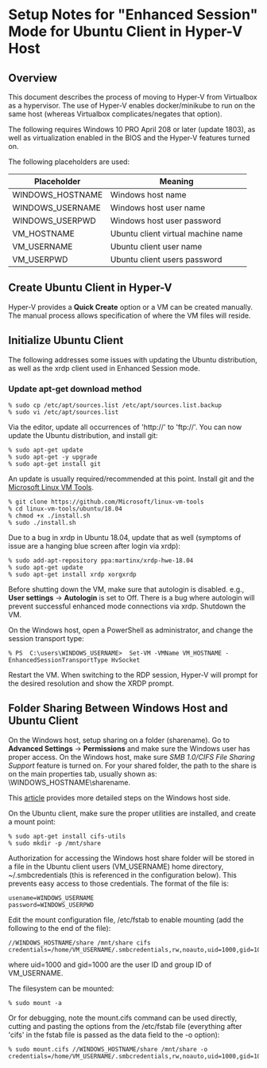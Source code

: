 
# Setup Notes for "Enhanced Session" Mode for Ubuntu Client in Hyper-V Host
## Overview

This document describes the process of moving to Hyper-V from Virtualbox as a hypervisor.  The use of Hyper-V enables docker/minikube to run on the same host (whereas Virtualbox complicates/negates that option).

The following requires Windows 10 PRO April 208 or later (update 1803), as well as virtualization enabled in the BIOS and the Hyper-V features turned on.

The following placeholders are used:

Placeholder | Meaning
------------|--------
WINDOWS_HOSTNAME | Windows host name
WINDOWS_USERNAME | Windows host user name
WINDOWS_USERPWD | Windows host user password
VM_HOSTNAME | Ubuntu client virtual machine name
VM_USERNAME | Ubuntu client user name
VM_USERPWD | Ubuntu client users password

## Create Ubuntu Client in Hyper-V

Hyper-V provides a **Quick Create** option or a VM can be created manually.   The manual process allows specification of where the VM files will reside.

## Initialize Ubuntu Client

The following addresses some issues with updating the Ubuntu distribution, as well as the xrdp client used in Enhanced Session mode.

### Update apt-get download method

    % sudo cp /etc/apt/sources.list /etc/apt/sources.list.backup
    % sudo vi /etc/apt/sources.list

Via the editor, update all occurrences of 'http://' to 'ftp://'.   You can now update the Ubuntu distribution, and install git:

    % sudo apt-get update
    % sudo apt-get -y upgrade
    % sudo apt-get install git

An update is usually required/recommended at this point.   Install git and the [Microsoft Linux VM Tools](https://github.com/Microsoft/linux-vm-tools).

    % git clone https://github.com/Microsoft/linux-vm-tools
    % cd linux-vm-tools/ubuntu/18.04
    % chmod +x ./install.sh
    % sudo ./install.sh

Due to a bug in xrdp in Ubuntu 18.04, update that as well (symptoms of issue are a hanging blue screen after login via xrdp):

    % sudo add-apt-repository ppa:martinx/xrdp-hwe-18.04
    % sudo apt-get update
    % sudo apt-get install xrdp xorgxrdp

Before shutting down the VM, make sure that autologin is disabled.  e.g., **User settings** -> **Autologin** is set to Off.  There is a bug where autologin will prevent successful enhanced mode connections via xrdp.  Shutdown the VM.

On the Windows host, open a PowerShell as administrator, and change the session transport type:

    % PS  C:\users\WINDOWS_USERNAME>  Set-VM -VMName VM_HOSTNAME -EnhancedSessionTransportType HvSocket

Restart the VM.  When switching to the RDP session, Hyper-V will prompt for the desired resolution and show the XRDP prompt.

## Folder Sharing Between Windows Host and Ubuntu Client

On the Windows host, setup sharing on a folder (sharename).  Go to **Advanced Settings** -> **Permissions** and make sure the Windows user has proper access.   On the Windows host, make sure *SMB 1.0/CIFS File Sharing Support* feature is turned on.  For your shared folder, the path to the share is on the main properties tab, usually shown as:  \\WINDOWS_HOSTNAME\\sharename.

This [article](https://linuxhint.com/shared_folders_hypver-v_ubuntu_guest/) provides more detailed steps on the Windows host side.

On the Ubuntu client, make sure the proper utilities are installed, and create a mount point:

    % sudo apt-get install cifs-utils
    % sudo mkdir -p /mnt/share

Authorization for accessing the Windows host share folder will be stored in a file in the Ubuntu client users (VM_USERNAME) home directory, ~/.smbcredentials (this is referenced in the configuration below).  This prevents easy access to those credentials.   The format of the file is:

    usename=WINDOWS_USERNAME
    password=WINDOWS_USERPWD

Edit the mount configuration file, /etc/fstab to enable mounting (add the following to the end of the file):

    //WINDOWS_HOSTNAME/share /mnt/share cifs credentials=/home/VM_USERNAME/.smbcredentials,rw,noauto,uid=1000,gid=1000

where uid=1000 and gid=1000 are the user ID and group ID of VM_USERNAME.

The filesystem can be mounted:

    % sudo mount -a

Or for debugging, note the mount.cifs command can be used directly, cutting and pasting the options from the /etc/fstab file (everything after 'cifs' in the fstab file is passed as the data field to the -o option):

    % sudo mount.cifs //WINDOWS_HOSTNAME/share /mnt/share -o credentials=/home/VM_USERNAME/.smbcredentials,rw,noauto,uid=1000,gid=1000